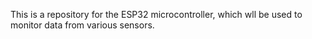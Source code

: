 This is a repository for the ESP32 microcontroller, which wll be used to monitor data from various sensors. 
